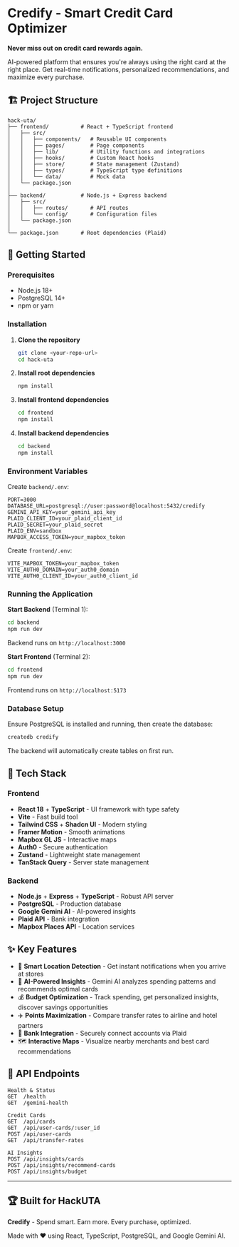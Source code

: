 # Credify - Smart Credit Card Optimizer

**Never miss out on credit card rewards again.**

AI-powered platform that ensures you're always using the right card at the right place. Get real-time notifications, personalized recommendations, and maximize every purchase.

## 🏗️ Project Structure

```
hack-uta/
├── frontend/          # React + TypeScript frontend
│   ├── src/
│   │   ├── components/   # Reusable UI components
│   │   ├── pages/        # Page components
│   │   ├── lib/          # Utility functions and integrations
│   │   ├── hooks/        # Custom React hooks
│   │   ├── store/        # State management (Zustand)
│   │   ├── types/        # TypeScript type definitions
│   │   └── data/         # Mock data
│   └── package.json
│
├── backend/           # Node.js + Express backend
│   ├── src/
│   │   ├── routes/       # API routes
│   │   └── config/       # Configuration files
│   └── package.json
│
└── package.json       # Root dependencies (Plaid)
```

## 🚀 Getting Started

### Prerequisites

- Node.js 18+
- PostgreSQL 14+
- npm or yarn

### Installation

1. **Clone the repository**
   ```bash
   git clone <your-repo-url>
   cd hack-uta
   ```

2. **Install root dependencies**
   ```bash
   npm install
   ```

3. **Install frontend dependencies**
   ```bash
   cd frontend
   npm install
   ```

4. **Install backend dependencies**
   ```bash
   cd backend
   npm install
   ```

### Environment Variables

Create `backend/.env`:
```env
PORT=3000
DATABASE_URL=postgresql://user:password@localhost:5432/credify
GEMINI_API_KEY=your_gemini_api_key
PLAID_CLIENT_ID=your_plaid_client_id
PLAID_SECRET=your_plaid_secret
PLAID_ENV=sandbox
MAPBOX_ACCESS_TOKEN=your_mapbox_token
```

Create `frontend/.env`:
```env
VITE_MAPBOX_TOKEN=your_mapbox_token
VITE_AUTH0_DOMAIN=your_auth0_domain
VITE_AUTH0_CLIENT_ID=your_auth0_client_id
```

### Running the Application

**Start Backend** (Terminal 1):
```bash
cd backend
npm run dev
```
Backend runs on `http://localhost:3000`

**Start Frontend** (Terminal 2):
```bash
cd frontend
npm run dev
```
Frontend runs on `http://localhost:5173`

### Database Setup

Ensure PostgreSQL is installed and running, then create the database:
```bash
createdb credify
```
The backend will automatically create tables on first run.

## 🎨 Tech Stack

### Frontend
- **React 18** + **TypeScript** - UI framework with type safety
- **Vite** - Fast build tool
- **Tailwind CSS** + **Shadcn UI** - Modern styling
- **Framer Motion** - Smooth animations
- **Mapbox GL JS** - Interactive maps
- **Auth0** - Secure authentication
- **Zustand** - Lightweight state management
- **TanStack Query** - Server state management

### Backend
- **Node.js** + **Express** + **TypeScript** - Robust API server
- **PostgreSQL** - Production database
- **Google Gemini AI** - AI-powered insights
- **Plaid API** - Bank integration
- **Mapbox Places API** - Location services

## ✨ Key Features

- 🎯 **Smart Location Detection** - Get instant notifications when you arrive at stores
- 🤖 **AI-Powered Insights** - Gemini AI analyzes spending patterns and recommends optimal cards
- 💰 **Budget Optimization** - Track spending, get personalized insights, discover savings opportunities
- ✈️ **Points Maximization** - Compare transfer rates to airline and hotel partners
- 🏦 **Bank Integration** - Securely connect accounts via Plaid
- 🗺️ **Interactive Maps** - Visualize nearby merchants and best card recommendations

## 🔌 API Endpoints

```
Health & Status
GET  /health
GET  /gemini-health

Credit Cards
GET  /api/cards
GET  /api/user-cards/:user_id
POST /api/user-cards
GET  /api/transfer-rates

AI Insights
POST /api/insights/cards
POST /api/insights/recommend-cards
POST /api/insights/budget
```

---

## 🏆 Built for HackUTA

**Credify** - Spend smart. Earn more. Every purchase, optimized.

Made with ❤️ using React, TypeScript, PostgreSQL, and Google Gemini AI.
